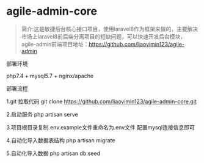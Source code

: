 # agile-admin-core

> 简介:这是敏捷后台核心接口项目，使用laravel8作为框架来做的，主要解决市场上laravel8前后端分离项目的短缺问题，可以快速开发后台模块，agile-admin前端项目地址：https://github.com/liaoyimin123/agile-admin

部署环境

php7.4 + mysql5.7 + nginx/apache

部署流程

1.git 拉取代码
git clone https://github.com/liaoyimin123/agile-admin-core.git

2.启动服务
php artisan serve

3.项目根目录复制.env.example文件重命名为.env文件
配置mysql连接信息即可

4.自动化导入数据表结构
php artisan migrate

5.自动化导入数据
php artisan db:seed